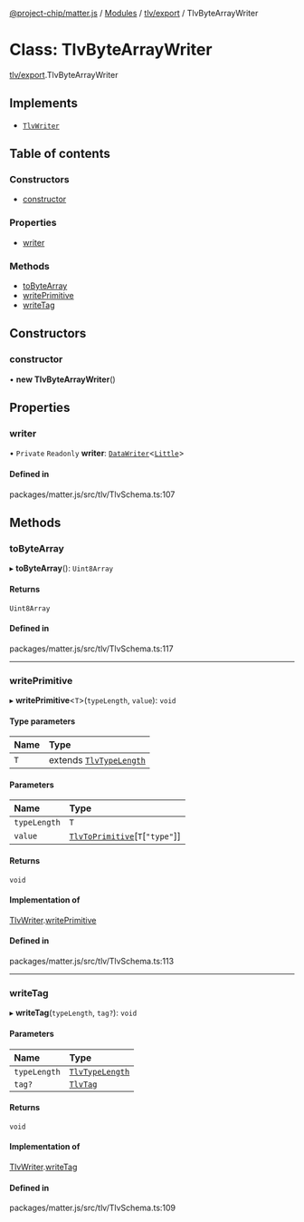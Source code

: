 [@project-chip/matter.js](../README.md) / [Modules](../modules.md) / [tlv/export](../modules/tlv_export.md) / TlvByteArrayWriter

# Class: TlvByteArrayWriter

[tlv/export](../modules/tlv_export.md).TlvByteArrayWriter

## Implements

- [`TlvWriter`](../interfaces/tlv_export.TlvWriter.md)

## Table of contents

### Constructors

- [constructor](tlv_export.TlvByteArrayWriter.md#constructor)

### Properties

- [writer](tlv_export.TlvByteArrayWriter.md#writer)

### Methods

- [toByteArray](tlv_export.TlvByteArrayWriter.md#tobytearray)
- [writePrimitive](tlv_export.TlvByteArrayWriter.md#writeprimitive)
- [writeTag](tlv_export.TlvByteArrayWriter.md#writetag)

## Constructors

### constructor

• **new TlvByteArrayWriter**()

## Properties

### writer

• `Private` `Readonly` **writer**: [`DataWriter`](util_export.DataWriter.md)<[`Little`](../enums/util_export.Endian.md#little)\>

#### Defined in

packages/matter.js/src/tlv/TlvSchema.ts:107

## Methods

### toByteArray

▸ **toByteArray**(): `Uint8Array`

#### Returns

`Uint8Array`

#### Defined in

packages/matter.js/src/tlv/TlvSchema.ts:117

___

### writePrimitive

▸ **writePrimitive**<`T`\>(`typeLength`, `value`): `void`

#### Type parameters

| Name | Type |
| :------ | :------ |
| `T` | extends [`TlvTypeLength`](../modules/tlv_export.md#tlvtypelength) |

#### Parameters

| Name | Type |
| :------ | :------ |
| `typeLength` | `T` |
| `value` | [`TlvToPrimitive`](../modules/tlv_export.md#tlvtoprimitive)[`T`[``"type"``]] |

#### Returns

`void`

#### Implementation of

[TlvWriter](../interfaces/tlv_export.TlvWriter.md).[writePrimitive](../interfaces/tlv_export.TlvWriter.md#writeprimitive)

#### Defined in

packages/matter.js/src/tlv/TlvSchema.ts:113

___

### writeTag

▸ **writeTag**(`typeLength`, `tag?`): `void`

#### Parameters

| Name | Type |
| :------ | :------ |
| `typeLength` | [`TlvTypeLength`](../modules/tlv_export.md#tlvtypelength) |
| `tag?` | [`TlvTag`](../modules/tlv_export.md#tlvtag) |

#### Returns

`void`

#### Implementation of

[TlvWriter](../interfaces/tlv_export.TlvWriter.md).[writeTag](../interfaces/tlv_export.TlvWriter.md#writetag)

#### Defined in

packages/matter.js/src/tlv/TlvSchema.ts:109
